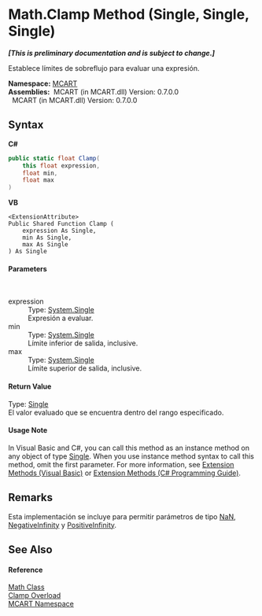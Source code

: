 # Math.Clamp Method (Single, Single, Single)
 _**\[This is preliminary documentation and is subject to change.\]**_

Establece límites de sobreflujo para evaluar una expresión.

**Namespace:**&nbsp;<a href="89e7854f-fe6f-d208-fb0c-b17953422852">MCART</a><br />**Assemblies:**&nbsp;&nbsp;MCART (in MCART.dll) Version: 0.7.0.0<br />&nbsp;&nbsp;MCART (in MCART.dll) Version: 0.7.0.0<br />

## Syntax

**C#**<br />
``` C#
public static float Clamp(
	this float expression,
	float min,
	float max
)
```

**VB**<br />
``` VB
<ExtensionAttribute>
Public Shared Function Clamp ( 
	expression As Single,
	min As Single,
	max As Single
) As Single
```


#### Parameters
&nbsp;<dl><dt>expression</dt><dd>Type: <a href="http://msdn2.microsoft.com/es-es/library/3www918f" target="_blank">System.Single</a><br />Expresión a evaluar.</dd><dt>min</dt><dd>Type: <a href="http://msdn2.microsoft.com/es-es/library/3www918f" target="_blank">System.Single</a><br />Límite inferior de salida, inclusive.</dd><dt>max</dt><dd>Type: <a href="http://msdn2.microsoft.com/es-es/library/3www918f" target="_blank">System.Single</a><br />Límite superior de salida, inclusive.</dd></dl>

#### Return Value
Type: <a href="http://msdn2.microsoft.com/es-es/library/3www918f" target="_blank">Single</a><br />El valor evaluado que se encuentra dentro del rango especificado.

#### Usage Note
In Visual Basic and C#, you can call this method as an instance method on any object of type <a href="http://msdn2.microsoft.com/es-es/library/3www918f" target="_blank">Single</a>. When you use instance method syntax to call this method, omit the first parameter. For more information, see <a href="http://msdn.microsoft.com/en-us/library/bb384936.aspx">Extension Methods (Visual Basic)</a> or <a href="http://msdn.microsoft.com/en-us/library/bb383977.aspx">Extension Methods (C# Programming Guide)</a>.

## Remarks
Esta implementación se incluye para permitir parámetros de tipo <a href="http://msdn2.microsoft.com/es-es/library/xaws5xs2" target="_blank">NaN</a>, <a href="http://msdn2.microsoft.com/es-es/library/914cf9wd" target="_blank">NegativeInfinity</a> y <a href="http://msdn2.microsoft.com/es-es/library/w2bh5974" target="_blank">PositiveInfinity</a>.

## See Also


#### Reference
<a href="f110ea19-9a5d-de5d-39e7-a5ebffb3bc2c">Math Class</a><br /><a href="1315e209-d3d4-26d8-ca9d-76e9098535d5">Clamp Overload</a><br /><a href="89e7854f-fe6f-d208-fb0c-b17953422852">MCART Namespace</a><br />